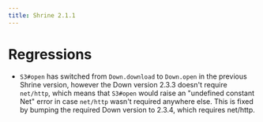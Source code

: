 ```yaml
---
title: Shrine 2.1.1
---
```


Regressions
===========

* `S3#open` has switched from `Down.download` to `Down.open` in the previous
  Shrine version, however the Down version 2.3.3 doesn't require `net/http`,
  which means that `S3#open` would raise an "undefined constant Net" error
  in case `net/http` wasn't required anywhere else. This is fixed by bumping
  the required Down version to 2.3.4, which requires net/http.
